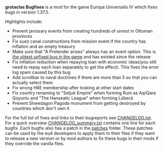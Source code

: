**grotaclas Bugfixes** is a mod for the game Europa Universalis IV which fixes bugs in version 1.37.5.

Highlights include:
* Prevent janissary events from creating hundreds of unrest in Ottoman provinces
* Fix suez canal constructions from mission event if the country has inflation and an empty treasury
* Make sure that "A Pretender arises" always has an event option. This is [the oldest unfixed bug in the game](https://forum.paradoxplaza.com/forum/threads/possible-issue-with-event-purple_phoenix-1.775354/) and has existed since the release
* Fix inflation reduction when repaying loan with economic ideas(you still need to repay each loan separately to get the effect). This fixes the error log spam caused by this bug
* Add scrollbar to naval doctrines if there are more than 5 so that you can actually select them
* Fix wrong HRE membership after looking at other start dates
* Fix country renaming to "Seljuk Empire" when forming Rum as Aq/Qara Qoyunlu and "The Hanseatic League" when forming Lübeck
* Prevent Shwedagon Pagoda monument from getting destroyed by countries which don't own it


For the full list of fixes and links to their bugreports see [CHANGELOG.txt](CHANGELOG.txt). For a quick overview [CHANGELOG_summary.txt](CHANGELOG_summary.txt) contains one line for each bugfix. Each bugfix also has a patch in the [patches](patches) folder. These patches can be used by the eu4 developers to apply them to their files if they want to release a new version or by mod authors to fix these bugs in their mods if they override the vanilla files.
